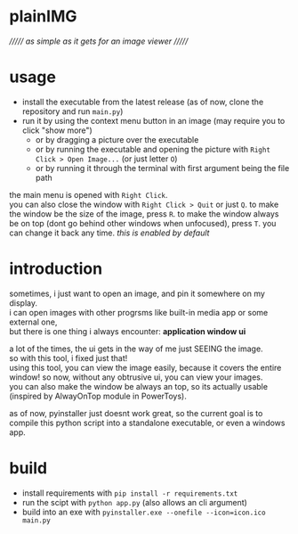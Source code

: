 # plainIMG

_///// as simple as it gets for an image viewer /////_

# usage

- install the executable from the latest release (as of now, clone the repository and run `main.py`)
- run it by using the context menu button in an image (may require you to click "show more")
  - or by dragging a picture over the executable
  - or by running the executable and opening the picture with `Right Click > Open Image...` (or just letter `O`)
  - or by running it through the terminal with first argument being the file path

the main menu is opened with `Right Click`.  
you can also close the window with `Right Click > Quit` or just `Q`.
to make the window be the size of the image, press `R`.
to make the window always be on top (dont go behind other windows when unfocused), press `T`. you can change it back any time. _this is enabled by default_

# introduction

sometimes, i just want to open an image, and pin it somewhere on my display.  
i can open images with other progrsms like built-in media app or some external one,  
but there is one thing i always encounter: **application window ui**

a lot of the times, the ui gets in the way of me just SEEING the image.  
so with this tool, i fixed just that!  
using this tool, you can view the image easily, because it covers the entire window!
so now, without any obtrusive ui, you can view your images.  
you can also make the window be always an top, so its actually usable (inspired by AlwayOnTop module in PowerToys).

as of now, pyinstaller just doesnt work great, so the current goal is to compile this python script into a standalone executable, or even a windows app.

# build

- install requirements with `pip install -r requirements.txt`
- run the scipt with `python app.py` (also allows an cli argument)
- build into an exe with `pyinstaller.exe --onefile --icon=icon.ico main.py`
